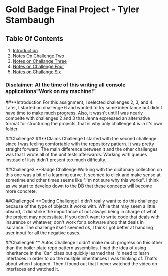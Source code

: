 # Gold Badge Final Project - Tyler Stambaugh

## Table Of Contents

1. [Introduction](##intro)
2. [Notes On Challenge Two](##Challenge2)
3. [Notes on Challange Three](##Challenge3)
4. [Notes on Challenge Four](##Challenge4)
5. [Notes on Challange Six](##Challenge6)

### Disclaimer: At the time of this writing all console applications"Work on my machine!"

 ##**Introduction
For this assignment, I selected challenges 2, 3, and 4. Later, I started on challenge
    6 and wanted to try some inheritance but didn't have time to make much progress.
    Also, it wasn't until I was nearly compelte with challenges 2 and 3 that Jenna expressed an
    alternative format for structuring the projects, that is why only challenge 4 is in it's own folder.

##Challenge2
 ##**Claims Challenge
I started with the second challenge since I was feeling comfortable with the repository pattern.  It was pretty straight forward. The main difference between it and the other challenges was that I wrote all of the unit tests afterwards. Working with queues instead of lists didn't present too much difficulty.

##Challenge3
 **Badge Challenge
Working with the dicitonary collection on this one was a bit of a learning curve. It seemed to click and make sense at sometime and other times seems like "I'm not sure why this works".  I think as we start to develop down to the DB that these concepts will become more concrete.

##Challenge4
**Outing Challenge
I didn't really want to do this challenge because of the type of objects it works with. While that may seem a little obsurd, it did strike the importance of not always being in charge of what the project may necessitate. If you don't want to write code that deals with insurance or whatever, don't work for a software shop that deals in isurance. The challenge itself seemed ok, I think I got better at handling user input for all the negative cases.

##Challenge6
 ** Autos Challenge
 I didn't make much progress on this other than the boiler plate repo pattern assemblies. I had the idea of using inheritance in the 'Car' class but quickly learned that I'd need to learn interfaces in order to do the mulitple inheritances I was thinking of. That's about when I stopped. Then I found out that I never watched the video on interfaces and watched it. 


